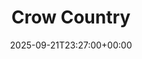 ---
date: 2025-09-21T23:27:00+00:00
title: "Crow Country"
object:
    platform: "PlayStation"
    trophy: "platinum"
    image: "/images/games/crow-country.jpg"
---